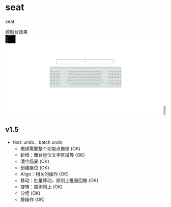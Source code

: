 # seat
seat

控制台效果
![控制台效果](./studio.png)


## v1.5
- feat: undo、batch undo
    - 撤销需要整个功能点撤销 (OK)
    - 新增：舞台座位文字区域等 (OK)
    - 清空场景 (OK)
    - 创建座位 (OK)
    - Align：相关的操作 (OK)
    - 移动：批量移动，原则上批量回撤 (OK)
    - 旋转：原则同上  (OK)
    - 分组 (OK)
    - 排操作 (OK)